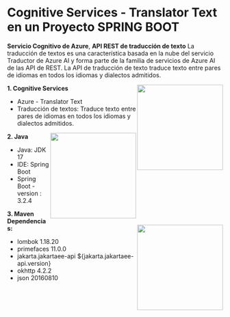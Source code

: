 # Cognitive Services - Translator Text en un Proyecto SPRING BOOT
**Servicio Cognitivo de Azure**, **API REST de traducción de texto** La traducción de textos es una característica basada en la nube del servicio Traductor de Azure AI y forma parte de la familia de servicios de Azure AI de las API de REST. La API de traducción de texto traduce texto entre pares de idiomas en todos los idiomas y dialectos admitidos.

**1. Cognitive Services**
<img src ="https://wakeupandcode.com/wp-content/uploads/2019/08/azure-cognitive-services-bootcamp-event-image.png" align="right" style="width: 200px"/>
- Azure - Translator Text
- Traducción de textos: Traduce texto entre pares de idiomas en todos los idiomas y dialectos admitidos.

**2. Java**
<img src ="https://encrypted-tbn0.gstatic.com/images?q=tbn:ANd9GcQk3NGwAOhyG7KTjboNrSPg-KKpm1BZ_X6imIlLVQ-QCw&s" align="right" style="width: 200px"/>
- Java: JDK 17
- IDE: Spring Boot
- Spring Boot - version : 3.2.4

**3. Maven Dependencias:**
<img src ="https://upload.wikimedia.org/wikipedia/commons/thumb/5/52/Apache_Maven_logo.svg/1280px-Apache_Maven_logo.svg.png" align="right" style="width: 200px"/>
* lombok 1.18.20
* primefaces 11.0.0
* jakarta.jakartaee-api ${jakarta.jakartaee-api.version}
* okhttp 4.2.2
* json 20160810
